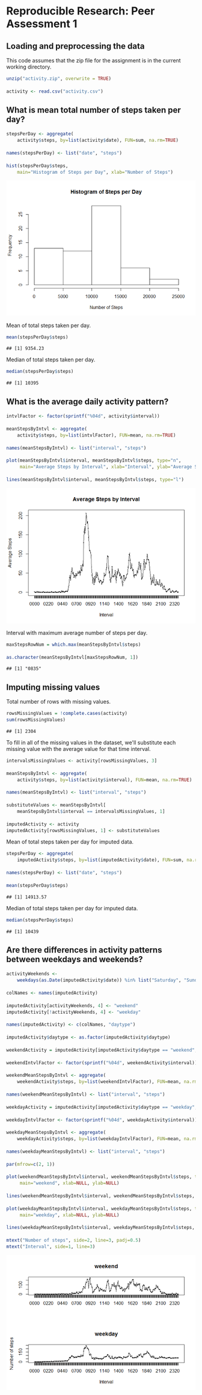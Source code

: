 # Reproducible Research: Peer Assessment 1

## Loading and preprocessing the data

This code assumes that the zip file for the assignment is in the current
working directory.


```r
unzip("activity.zip", overwrite = TRUE)

activity <- read.csv("activity.csv")
```

## What is mean total number of steps taken per day?


```r
stepsPerDay <- aggregate(
    activity$steps, by=list(activity$date), FUN=sum, na.rm=TRUE)

names(stepsPerDay) <- list("date", "steps")

hist(stepsPerDay$steps,
    main="Histogram of Steps per Day", xlab="Number of Steps")
```

![](./PA1_template_files/figure-html/unnamed-chunk-2-1.png) 

Mean of total steps taken per day.


```r
mean(stepsPerDay$steps)
```

```
## [1] 9354.23
```

Median of total steps taken per day.


```r
median(stepsPerDay$steps)
```

```
## [1] 10395
```

## What is the average daily activity pattern?


```r
intvlFactor <- factor(sprintf("%04d", activity$interval))

meanStepsByIntvl <- aggregate(
    activity$steps, by=list(intvlFactor), FUN=mean, na.rm=TRUE)

names(meanStepsByIntvl) <- list("interval", "steps")

plot(meanStepsByIntvl$interval, meanStepsByIntvl$steps, type="n",
     main="Average Steps by Interval", xlab="Interval", ylab="Average Steps")

lines(meanStepsByIntvl$interval, meanStepsByIntvl$steps, type="l")
```

![](./PA1_template_files/figure-html/unnamed-chunk-5-1.png) 

Interval with maximum average number of steps per day.


```r
maxStepsRowNum = which.max(meanStepsByIntvl$steps)

as.character(meanStepsByIntvl[maxStepsRowNum, 1])
```

```
## [1] "0835"
```

## Imputing missing values

Total number of rows with missing values.


```r
rowsMissingValues = !complete.cases(activity)
sum(rowsMissingValues)
```

```
## [1] 2304
```

To fill in all of the missing values in the dataset, we'll substitute each
missing value with the average value for that time interval.


```r
intervalsMissingValues <- activity[rowsMissingValues, 3]

meanStepsByIntvl <- aggregate(
    activity$steps, by=list(activity$interval), FUN=mean, na.rm=TRUE)

names(meanStepsByIntvl) <- list("interval", "steps")

substituteValues <- meanStepsByIntvl[
    meanStepsByIntvl$interval == intervalsMissingValues, 1]

imputedActivity <- activity
imputedActivity[rowsMissingValues, 1] <- substituteValues
```

Mean of total steps taken per day for imputed data.


```r
stepsPerDay <- aggregate(
    imputedActivity$steps, by=list(imputedActivity$date), FUN=sum, na.rm=TRUE)

names(stepsPerDay) <- list("date", "steps")

mean(stepsPerDay$steps)
```

```
## [1] 14913.57
```

Median of total steps taken per day for imputed data.


```r
median(stepsPerDay$steps)
```

```
## [1] 10439
```

## Are there differences in activity patterns between weekdays and weekends?


```r
activityWeekends <-
    weekdays(as.Date(imputedActivity$date)) %in% list("Saturday", "Sunday")

colNames <- names(imputedActivity)

imputedActivity[activityWeekends, 4] <- "weekend"
imputedActivity[!activityWeekends, 4] <- "weekday"

names(imputedActivity) <- c(colNames, "daytype")

imputedActivity$daytype <- as.factor(imputedActivity$daytype)

weekendActivity = imputedActivity[imputedActivity$daytype == "weekend",]

weekendIntvlFactor <- factor(sprintf("%04d", weekendActivity$interval))

weekendMeanStepsByIntvl <- aggregate(
    weekendActivity$steps, by=list(weekendIntvlFactor), FUN=mean, na.rm=TRUE)

names(weekendMeanStepsByIntvl) <- list("interval", "steps")

weekdayActivity = imputedActivity[imputedActivity$daytype == "weekday",]

weekdayIntvlFactor <- factor(sprintf("%04d", weekdayActivity$interval))

weekdayMeanStepsByIntvl <- aggregate(
    weekdayActivity$steps, by=list(weekdayIntvlFactor), FUN=mean, na.rm=TRUE)

names(weekdayMeanStepsByIntvl) <- list("interval", "steps")

par(mfrow=c(2, 1))

plot(weekendMeanStepsByIntvl$interval, weekendMeanStepsByIntvl$steps, type="n",
     main="weekend", xlab=NULL, ylab=NULL)

lines(weekendMeanStepsByIntvl$interval, weekendMeanStepsByIntvl$steps, type="l")

plot(weekdayMeanStepsByIntvl$interval, weekdayMeanStepsByIntvl$steps, type="n",
     main="weekday", xlab=NULL, ylab=NULL)

lines(weekdayMeanStepsByIntvl$interval, weekdayMeanStepsByIntvl$steps, type="l")

mtext("Number of steps", side=2, line=3, padj=0.5)
mtext("Interval", side=1, line=3)
```

![](./PA1_template_files/figure-html/unnamed-chunk-11-1.png) 
